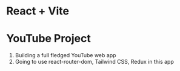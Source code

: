 # React + Vite

# YouTube Project 
1. Building a full fledged YouTube web app 
2. Going to use react-router-dom, Tailwind CSS, Redux in this app